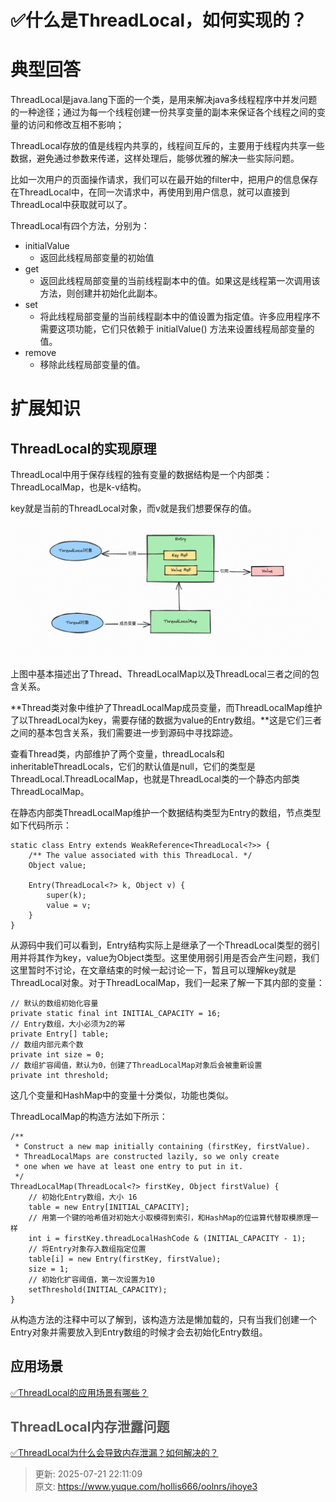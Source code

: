 # ✅什么是ThreadLocal，如何实现的？

# 典型回答


ThreadLocal是java.lang下面的一个类，是用来解决java多线程程序中并发问题的一种途径；通过为每一个线程创建一份共享变量的副本来保证各个线程之间的变量的访问和修改互相不影响；



ThreadLocal存放的值是线程内共享的，线程间互斥的，主要用于线程内共享一些数据，避免通过参数来传递，这样处理后，能够优雅的解决一些实际问题。



比如一次用户的页面操作请求，我们可以在最开始的filter中，把用户的信息保存在ThreadLocal中，在同一次请求中，再使用到用户信息，就可以直接到ThreadLocal中获取就可以了。



ThreadLocal有四个方法，分别为：

+ initialValue
    - 返回此线程局部变量的初始值
+ get
    - 返回此线程局部变量的当前线程副本中的值。如果这是线程第一次调用该方法，则创建并初始化此副本。
+ set
    - 将此线程局部变量的当前线程副本中的值设置为指定值。许多应用程序不需要这项功能，它们只依赖于 initialValue() 方法来设置线程局部变量的值。
+ remove
    - 移除此线程局部变量的值。



# 扩展知识


## ThreadLocal的实现原理


ThreadLocal中用于保存线程的独有变量的数据结构是一个内部类：ThreadLocalMap，也是k-v结构。

key就是当前的ThreadLocal对象，而v就是我们想要保存的值。



![1688455495250-dba1fb17-44bb-4ec7-8270-1319f708086f.png](./img/WI4V5BY9RaZSv_p3/1688455495250-dba1fb17-44bb-4ec7-8270-1319f708086f-958190.png)



上图中基本描述出了Thread、ThreadLocalMap以及ThreadLocal三者之间的包含关系。



**Thread类对象中维护了ThreadLocalMap成员变量，而ThreadLocalMap维护了以ThreadLocal为key，需要存储的数据为value的Entry数组。**这是它们三者之间的基本包含关系，我们需要进一步到源码中寻找踪迹。



查看Thread类，内部维护了两个变量，threadLocals和inheritableThreadLocals，它们的默认值是null，它们的类型是ThreadLocal.ThreadLocalMap，也就是ThreadLocal类的一个静态内部类ThreadLocalMap。



在静态内部类ThreadLocalMap维护一个数据结构类型为Entry的数组，节点类型如下代码所示：



```plain
static class Entry extends WeakReference<ThreadLocal<?>> {
    /** The value associated with this ThreadLocal. */
    Object value;

    Entry(ThreadLocal<?> k, Object v) {
        super(k);
        value = v;
    }
}
```



从源码中我们可以看到，Entry结构实际上是继承了一个ThreadLocal类型的弱引用并将其作为key，value为Object类型。这里使用弱引用是否会产生问题，我们这里暂时不讨论，在文章结束的时候一起讨论一下，暂且可以理解key就是ThreadLocal对象。对于ThreadLocalMap，我们一起来了解一下其内部的变量：



```plain
// 默认的数组初始化容量
private static final int INITIAL_CAPACITY = 16;
// Entry数组，大小必须为2的幂
private Entry[] table;
// 数组内部元素个数
private int size = 0;
// 数组扩容阈值，默认为0，创建了ThreadLocalMap对象后会被重新设置
private int threshold;
```

这几个变量和HashMap中的变量十分类似，功能也类似。

ThreadLocalMap的构造方法如下所示：

```plain
/**
 * Construct a new map initially containing (firstKey, firstValue).
 * ThreadLocalMaps are constructed lazily, so we only create
 * one when we have at least one entry to put in it.
 */
ThreadLocalMap(ThreadLocal<?> firstKey, Object firstValue) {
    // 初始化Entry数组，大小 16
    table = new Entry[INITIAL_CAPACITY];
    // 用第一个键的哈希值对初始大小取模得到索引，和HashMap的位运算代替取模原理一样
    int i = firstKey.threadLocalHashCode & (INITIAL_CAPACITY - 1);
    // 将Entry对象存入数组指定位置
    table[i] = new Entry(firstKey, firstValue);
    size = 1;
    // 初始化扩容阈值，第一次设置为10
    setThreshold(INITIAL_CAPACITY);
}
```

从构造方法的注释中可以了解到，该构造方法是懒加载的，只有当我们创建一个Entry对象并需要放入到Entry数组的时候才会去初始化Entry数组。



## 应用场景


[✅ThreadLocal的应用场景有哪些？](https://www.yuque.com/hollis666/oolnrs/bpm9cgs19qwlgc1k)



## <font style="color:rgb(85, 85, 85);">ThreadLocal内存泄露问题</font>


[✅ThreadLocal为什么会导致内存泄漏？如何解决的？](https://www.yuque.com/hollis666/oolnrs/bueq7weva8ha9f1p)







> 更新: 2025-07-21 22:11:09  
> 原文: <https://www.yuque.com/hollis666/oolnrs/ihoye3>